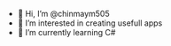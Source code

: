 - 👋 Hi, I’m @chinmaym505
- 👀 I’m interested in creating usefull apps
- 🌱 I’m currently learning C#
<!---
chinmaym505/chinmaym505 is a ✨ special ✨ repository because its `README.md` (this file) appears on your GitHub profile.
You can click the Preview link to take a look at your changes.
--->
